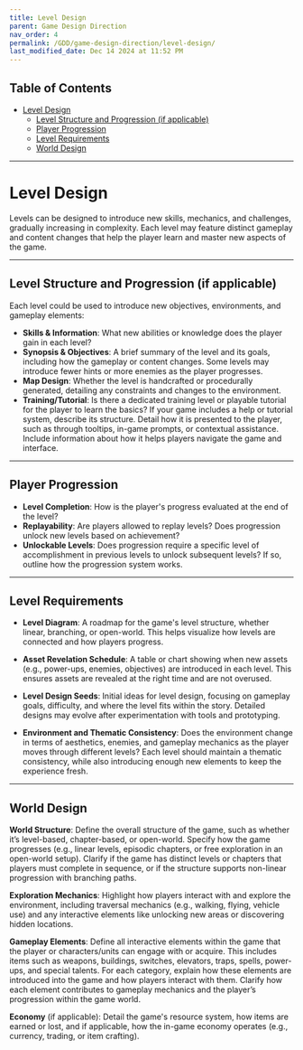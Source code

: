 ```yaml
---
title: Level Design
parent: Game Design Direction
nav_order: 4
permalink: /GDD/game-design-direction/level-design/
last_modified_date: Dec 14 2024 at 11:52 PM
---
```


## Table of Contents
- [Level Design](#level-design)
  - [Level Structure and Progression (if applicable)](#level-structure-and-progression-if-applicable)
  - [Player Progression](#player-progression)
  - [Level Requirements](#level-requirements)
  - [World Design](#world-design)

---

# Level Design

Levels can be designed to introduce new skills, mechanics, and challenges, gradually increasing in complexity. Each level may feature distinct gameplay and content changes that help the player learn and master new aspects of the game.

---

## Level Structure and Progression (if applicable)
Each level could be used to introduce new objectives, environments, and gameplay elements:

- **Skills & Information**: What new abilities or knowledge does the player gain in each level?
- **Synopsis & Objectives**: A brief summary of the level and its goals, including how the gameplay or content changes. Some levels may introduce fewer hints or more enemies as the player progresses.
- **Map Design**: Whether the level is handcrafted or procedurally generated, detailing any constraints and changes to the environment.
- **Training/Tutorial**: Is there a dedicated training level or playable tutorial for the player to learn the basics? If your game includes a help or tutorial system, describe its structure. Detail how it is presented to the player, such as through tooltips, in-game prompts, or contextual assistance. Include information about how it helps players navigate the game and interface.

---

## Player Progression

- **Level Completion**: How is the player's progress evaluated at the end of the level?
- **Replayability**: Are players allowed to replay levels? Does progression unlock new levels based on achievement?
- **Unlockable Levels**: Does progression require a specific level of accomplishment in previous levels to unlock subsequent levels? If so, outline how the progression system works.

---

## Level Requirements

- **Level Diagram**: A roadmap for the game's level structure, whether linear, branching, or open-world. This helps visualize how levels are connected and how players progress.

- **Asset Revelation Schedule**: A table or chart showing when new assets (e.g., power-ups, enemies, objectives) are introduced in each level. This ensures assets are revealed at the right time and are not overused.
  
- **Level Design Seeds**: Initial ideas for level design, focusing on gameplay goals, difficulty, and where the level fits within the story. Detailed designs may evolve after experimentation with tools and prototyping.

- **Environment and Thematic Consistency**: Does the environment change in terms of aesthetics, enemies, and gameplay mechanics as the player moves through different levels? Each level should maintain a thematic consistency, while also introducing enough new elements to keep the experience fresh.

---

## World Design

**World Structure**:
Define the overall structure of the game, such as whether it’s level-based, chapter-based, or open-world. Specify how the game progresses (e.g., linear levels, episodic chapters, or free exploration in an open-world setup). Clarify if the game has distinct levels or chapters that players must complete in sequence, or if the structure supports non-linear progression with branching paths.

**Exploration Mechanics**:
Highlight how players interact with and explore the environment, including traversal mechanics (e.g., walking, flying, vehicle use) and any interactive elements like unlocking new areas or discovering hidden locations.

**Gameplay Elements**:
 Define all interactive elements within the game that the player or characters/units can engage with or acquire. This includes items such as weapons, buildings, switches, elevators, traps, spells, power-ups, and special talents. For each category, explain how these elements are introduced into the game and how players interact with them. Clarify how each element contributes to gameplay mechanics and the player’s progression within the game world.

**Economy** (if applicable):
Detail the game's resource system, how items are earned or lost, and if applicable, how the in-game economy operates (e.g., currency, trading, or item crafting).

